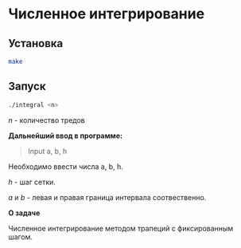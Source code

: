 # Численное интегрирование

## Установка
```bash
make
```
## Запуск

```bash
./integral <n>
```

*n* - количество тредов

**Дальнейший ввод в программе:**
> Input a, b, h

Необходимо ввести числа a, b, h.

*h* - шаг сетки.

*a* и *b* - левая и правая граница интервала соотвественно.

**О задаче**

Численное интегрирование методом трапеций с фиксированным шагом. 